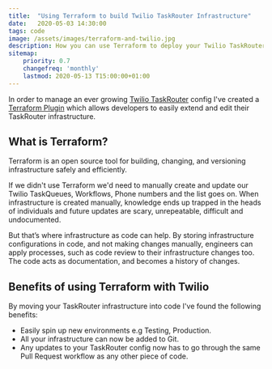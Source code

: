 ```yaml
---
title:  "Using Terraform to build Twilio TaskRouter Infrastructure"
date:   2020-05-03 14:30:00
tags: code
image: /assets/images/terraform-and-twilio.jpg
description: How you can use Terraform to deploy your Twilio TaskRouter config
sitemap:
    priority: 0.7
    changefreq: 'monthly'
    lastmod: 2020-05-13 T15:00:00+01:00
---
```


In order to manage an ever growing [Twilio TaskRouter](https://www.twilio.com/taskrouter)
config I've created a [Terraform Plugin](https://github.com/joshhornby/terraform-provider-twiliotaskrouter) which allows
developers to easily extend and edit their TaskRouter infrastructure.

## What is Terraform?

Terraform is an open source tool for building, changing, and versioning infrastructure safely and efficiently. 

If we didn't use Terraform we'd need to manually create and update our Twilio TaskQueues, Workflows, Phone numbers and the list goes on. When infrastructure is created manually, knowledge ends up trapped in the heads of individuals and future updates are scary, unrepeatable, difficult and undocumented.

But that’s where infrastructure as code can help. By storing infrastructure configurations in code, and not making changes manually, engineers can apply processes, such as code review to their infrastructure changes too. The code acts as documentation, and becomes a history of changes.

## Benefits of using Terraform with Twilio

By moving your TaskRouter infrastructure into code I've found the following benefits:

- Easily spin up new environments e.g Testing, Production.
- All your infrastructure can now be added to Git.
- Any updates to your TaskRouter config now has to go through the same Pull Request workflow as any other piece of code.
